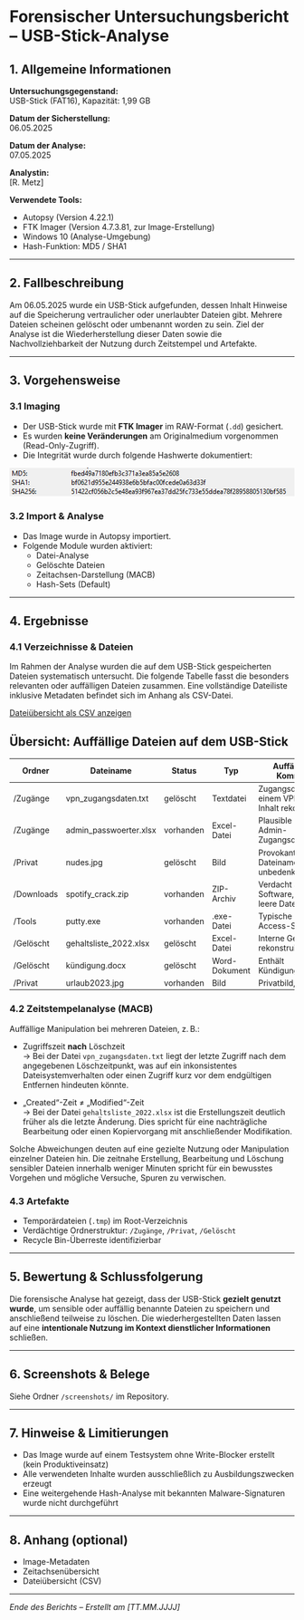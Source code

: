 # Forensischer Untersuchungsbericht – USB-Stick-Analyse

## 1. Allgemeine Informationen

**Untersuchungsgegenstand:**  
USB-Stick (FAT16), Kapazität: 1,99 GB

**Datum der Sicherstellung:**  
06.05.2025

**Datum der Analyse:**  
07.05.2025

**Analystin:**  
[R. Metz]

**Verwendete Tools:**  
- Autopsy (Version 4.22.1)
- FTK Imager (Version 4.7.3.81, zur Image-Erstellung)
- Windows 10 (Analyse-Umgebung)
- Hash-Funktion: MD5 / SHA1

---

## 2. Fallbeschreibung

Am 06.05.2025 wurde ein USB-Stick aufgefunden, dessen Inhalt Hinweise auf die Speicherung vertraulicher oder unerlaubter Dateien gibt. Mehrere Dateien scheinen gelöscht oder umbenannt worden zu sein. Ziel der Analyse ist die Wiederherstellung dieser Daten sowie die Nachvollziehbarkeit der Nutzung durch Zeitstempel und Artefakte.

---

## 3. Vorgehensweise

### 3.1 Imaging

- Der USB-Stick wurde mit **FTK Imager** im RAW-Format (`.dd`) gesichert.
- Es wurden **keine Veränderungen** am Originalmedium vorgenommen (Read-Only-Zugriff).
- Die Integrität wurde durch folgende Hashwerte dokumentiert:

![Hashwerte Screenshot](../screenshots/Screenshot_Hash_Values.png)

### 3.2 Import & Analyse

- Das Image wurde in Autopsy importiert.
- Folgende Module wurden aktiviert:
  - Datei-Analyse
  - Gelöschte Dateien
  - Zeitachsen-Darstellung (MACB)
  - Hash-Sets (Default)

---

## 4. Ergebnisse

### 4.1 Verzeichnisse & Dateien

Im Rahmen der Analyse wurden die auf dem USB-Stick gespeicherten Dateien systematisch untersucht. Die folgende Tabelle fasst die besonders relevanten oder auffälligen Dateien zusammen. Eine vollständige Dateiliste inklusive Metadaten befindet sich im Anhang als CSV-Datei.

[Dateiübersicht als CSV anzeigen](../dokumentation/usb_image.001.csv)

## Übersicht: Auffällige Dateien auf dem USB-Stick

| Ordner         | Dateiname                | Status     | Typ           | Auffälligkeit / Kommentar                           |
|----------------|--------------------------|------------|----------------|-----------------------------------------------------|
| /Zugänge       | vpn_zugangsdaten.txt     | gelöscht   | Textdatei      | Zugangsdaten zu einem VPN-Server, Inhalt rekonstruierbar |
| /Zugänge       | admin_passwoerter.xlsx   | vorhanden  | Excel-Datei    | Plausible Liste mit Admin-Zugangsdaten              |
| /Privat        | nudes.jpg                | gelöscht   | Bild           | Provokanter Dateiname, Inhalt unbedenklich          |
| /Downloads     | spotify_crack.zip        | vorhanden  | ZIP-Archiv     | Verdacht auf illegale Software, enthält leere Datei |
| /Tools         | putty.exe                | vorhanden  | .exe-Datei     | Typische Remote-Access-Software                     |
| /Gelöscht      | gehaltsliste_2022.xlsx   | gelöscht   | Excel-Datei    | Interne Gehaltsdaten, rekonstruierbar               |
| /Gelöscht      | kündigung.docx           | gelöscht   | Word-Dokument  | Enthält Kündigungsschreiben                         |
| /Privat        | urlaub2023.jpg           | vorhanden  | Bild           | Privatbild, unauffällig                             |


### 4.2 Zeitstempelanalyse (MACB)

Auffällige Manipulation bei mehreren Dateien, z. B.:

- Zugriffszeit **nach** Löschzeit  
  → Bei der Datei `vpn_zugangsdaten.txt` liegt der letzte Zugriff nach dem angegebenen Löschzeitpunkt, was auf ein inkonsistentes Dateisystemverhalten oder einen Zugriff kurz vor dem endgültigen Entfernen hindeuten könnte.

- „Created“-Zeit ≠ „Modified“-Zeit  
  → Bei der Datei `gehaltsliste_2022.xlsx` ist die Erstellungszeit deutlich früher als die letzte Änderung. Dies spricht für eine nachträgliche Bearbeitung oder einen Kopiervorgang mit anschließender Modifikation.

Solche Abweichungen deuten auf eine gezielte Nutzung oder Manipulation einzelner Dateien hin. Die zeitnahe Erstellung, Bearbeitung und Löschung sensibler Dateien innerhalb weniger Minuten spricht für ein bewusstes Vorgehen und mögliche Versuche, Spuren zu verwischen.

### 4.3 Artefakte

- Temporärdateien (`.tmp`) im Root-Verzeichnis
- Verdächtige Ordnerstruktur: `/Zugänge`, `/Privat`, `/Gelöscht`
- Recycle Bin-Überreste identifizierbar

---

## 5. Bewertung & Schlussfolgerung

Die forensische Analyse hat gezeigt, dass der USB-Stick **gezielt genutzt wurde**, um sensible oder auffällig benannte Dateien zu speichern und anschließend teilweise zu löschen. Die wiederhergestellten Daten lassen auf eine **intentionale Nutzung im Kontext dienstlicher Informationen** schließen.

---

## 6. Screenshots & Belege

Siehe Ordner `/screenshots/` im Repository.

---

## 7. Hinweise & Limitierungen

- Das Image wurde auf einem Testsystem ohne Write-Blocker erstellt (kein Produktiveinsatz)
- Alle verwendeten Inhalte wurden ausschließlich zu Ausbildungszwecken erzeugt
- Eine weitergehende Hash-Analyse mit bekannten Malware-Signaturen wurde nicht durchgeführt

---

## 8. Anhang (optional)

- Image-Metadaten
- Zeitachsenübersicht
- Dateiübersicht (CSV)

---

*Ende des Berichts – Erstellt am [TT.MM.JJJJ]*


